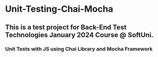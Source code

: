 # Unit-Testing-Chai-Mocha
## This is a test project for Back-End Test Technologies January 2024 Course @ SoftUni.
### Unit Tests with JS using Chai Library and Mocha Framework
